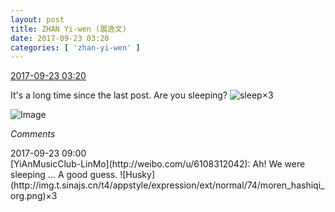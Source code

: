 ```yaml
---
layout: post
title: ZHAN Yi-wen (展逸文)
date: 2017-09-23 03:20
categories: [ 'zhan-yi-wen' ]
---
```


<div class="weibo-info">
  <a href="http://weibo.com/6108090526/Fn4ih5z7T">2017-09-23 03:20</a>
</div>

It's a long time since the last post. Are you sleeping? ![sleep](http://img.t.sinajs.cn/t4/appstyle/expression/ext/normal/96/huangliansj_org.gif)×3

<!-- more -->

![Image](http://wx2.sinaimg.cn/mw690/006FmVn8gy1fjsy0zq9jkj30qo0qo426.jpg)

*Comments*

<div class="weibo-info">2017-09-23 09:00</div>
[YiAnMusicClub-LinMo](http://weibo.com/u/6108312042): Ah! We were sleeping … A good guess. ![Husky](http://img.t.sinajs.cn/t4/appstyle/expression/ext/normal/74/moren_hashiqi_org.png)×3
